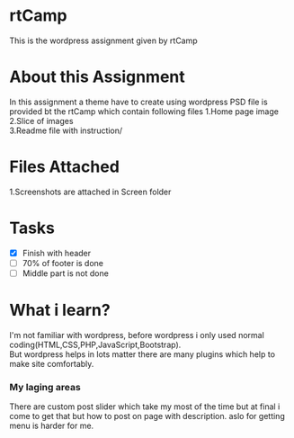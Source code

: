 # rtCamp
This is the wordpress assignment given by rtCamp

# About this Assignment
In this assignment a theme have to create using wordpress PSD file is provided bt the rtCamp which contain following files
1.Home page image\
2.Slice of images\
3.Readme file with instruction/

# Files Attached
1.Screenshots are attached in Screen folder

# Tasks
- [x] Finish with header 
- [ ] 70% of footer is done 
- [ ] Middle part is not done 

# What i learn?
I'm not familiar with wordpress, before wordpress i only used normal coding(HTML,CSS,PHP,JavaScript,Bootstrap).\
But wordpress helps in lots matter there are many plugins which help to make site comfortably.

### My laging areas
There are custom post slider which take my most of the time but at final i come to get that but how to post on page with description.
aslo for getting menu is harder for me.
